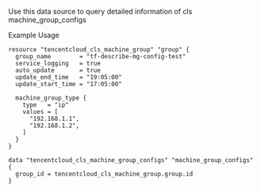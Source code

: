 Use this data source to query detailed information of cls machine_group_configs

Example Usage

```hcl
resource "tencentcloud_cls_machine_group" "group" {
  group_name        = "tf-describe-mg-config-test"
  service_logging   = true
  auto_update       = true
  update_end_time   = "19:05:00"
  update_start_time = "17:05:00"

  machine_group_type {
    type   = "ip"
    values = [
      "192.168.1.1",
      "192.168.1.2",
    ]
  }
}

data "tencentcloud_cls_machine_group_configs" "machine_group_configs" {
  group_id = tencentcloud_cls_machine_group.group.id
}
```